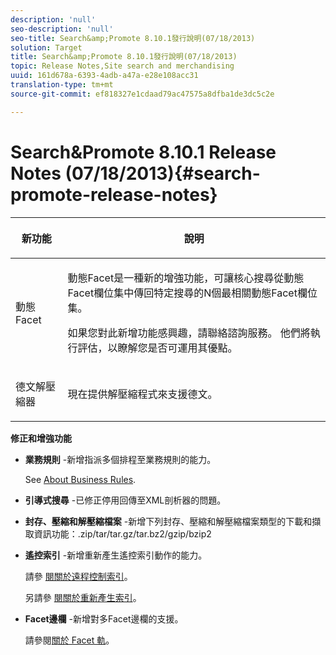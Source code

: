 ```yaml
---
description: 'null'
seo-description: 'null'
seo-title: Search&amp;Promote 8.10.1發行說明(07/18/2013)
solution: Target
title: Search&amp;Promote 8.10.1發行說明(07/18/2013)
topic: Release Notes,Site search and merchandising
uuid: 161d678a-6393-4adb-a47a-e28e108acc31
translation-type: tm+mt
source-git-commit: ef818327e1cdaad79ac47575a8dfba1de3dc5c2e

---
```



# Search&amp;Promote 8.10.1 Release Notes (07/18/2013){#search-promote-release-notes}

<table> 
 <thead> 
  <tr> 
   <th colname="col1" class="entry"> <p>新功能 </p> </th> 
   <th colname="col2" class="entry"> <p>說明 </p> </th> 
  </tr> 
 </thead>
 <tbody> 
  <tr> 
   <td colname="col1"> <p>動態 Facet </p> </td> 
   <td colname="col2"> <p> 動態Facet是一種新的增強功能，可讓核心搜尋從動態Facet欄位集中傳回特定搜尋的N個最相關動態Facet欄位集。 </p> <p> 如果您對此新增功能感興趣，請聯絡諮詢服務。 他們將執行評估，以瞭解您是否可運用其優點。 </p> </td> 
  </tr> 
  <tr> 
   <td colname="col1"> <p>德文解壓縮器 </p> </td> 
   <td colname="col2"> <p> 現在提供解壓縮程式來支援德文。 </p> </td> 
  </tr> 
 </tbody> 
</table>

**修正和增強功能**

* **業務規則** -新增指派多個排程至業務規則的能力。

   See [About Business Rules](../c-about-rules-menu/c-about-business-rules.md#concept_2A93D76216754D3D8412CDEA00BD26BD).

* **引導式搜尋** -已修正停用回傳至XML剖析器的問題。
* **封存、壓縮和解壓縮檔案** -新增下列封存、壓縮和解壓縮檔案類型的下載和擷取資訊功能：.zip/tar/tar.gz/tar.bz2/gzip/bzip2
* **遙控索引** -新增重新產生遙控索引動作的能力。

   請參 [閱關於遠程控制索引](../c-about-index-menu/c-about-remote-control-for-indexing.md#concept_C79B322190E84106A434E5C6D4A4118F)。

   另請參 [閱關於重新產生索引](../c-about-index-menu/c-about-regenerate-index.md#concept_6CBE6B8D18EF47D293091CBA542245FA)。

* **Facet邊欄** -新增對多Facet邊欄的支援。

   請參閱[關於 Facet 軌](../c-about-design-menu/c-about-facet-rails.md#concept_1FDC8BCDFFC84A0889DA670F63D5F6DB)。

